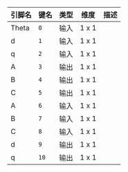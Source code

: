 <!--
DO NOT EDIT THIS FILE DIRECTLY.
This file is generated by tools/comp-docs.js.
All changes will be overwritten by regeneration.
-->

<slot class="model-pins">

| 引脚名 | 键名 | 类型 | 维度 | 描述 |
|:------ |:---- |:----:|:----:|:---- |
| Theta | `0` | 输入 | 1 x 1 |  |
| d | `1` | 输入 | 1 x 1 |  |
| q | `2` | 输入 | 1 x 1 |  |
| A | `3` | 输出 | 1 x 1 |  |
| B | `4` | 输出 | 1 x 1 |  |
| C | `5` | 输出 | 1 x 1 |  |
| A | `6` | 输入 | 1 x 1 |  |
| B | `7` | 输入 | 1 x 1 |  |
| C | `8` | 输入 | 1 x 1 |  |
| d | `9` | 输出 | 1 x 1 |  |
| q | `10` | 输出 | 1 x 1 |  |

</slot>
